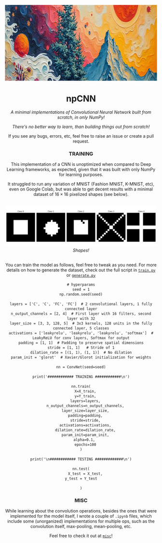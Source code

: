 <div align = 'center'>
<img height = 250 src = 'imgs/th.png'>

# npCNN

*A minimal implementations of Convolutional Neural Network built from scratch, in only NumPy!*

*There's no better way to learn, than building things out from scratch!*

If you see any bugs, errors, etc, feel free to raise an issue or create a pull request.

### TRAINING

This implementation of a CNN is unoptimized when compared to Deep Learning frameworks, as expected, given that it was built with only NumPy for learning purposes.

It struggled to run any variation of MNIST (Fashion MNIST, K-MNIST, etc), even on Google Colab, but was able to get decent results with a minimal dataset of $16 \times 16$ pixelized shapes (see below).

<br>
<div align = 'center'>
<img src = 'imgs/shape.png' width = 1000></img>
<br>
<em>Shapes!</em>
</div>
<br>

You can train the model as follows, feel free to tweak as you need. For more details on how to generate the dataset, check out the full script in [`train.py`](train.py) or [`generate.py`](generate.py)

```
# hyperparams
seed = 1
np.random.seed(seed)

layers = ['C', 'C', 'FC', 'FC']  # 2 convolutional layers, 1 fully connected layer
n_output_channels = [2, 4]  # First layer with 16 filters, second layer with 32
layer_size = [3, 3, 128, 5]  # 3x3 kernels, 128 units in the fully connected layer, 5 classes
activations = ['leakyrelu', 'leakyrelu', 'leakyrelu', 'softmax']  # LeakyReLU for conv layers, Softmax for output
padding = [1, 1]  # Padding to preserve spatial dimensions
stride = [1, 1]   # Stride of 1
dilation_rate = [(1, 1), (1, 1)]  # No dilation
param_init = 'glorot'  # Xavier/Glorot initialization for weights

nn = ConvNet(seed=seed)

print('############ TRAINING ############\n')

nn.train(
    X=X_train,
    y=Y_train,
    layers=layers,
    n_output_channels=n_output_channels,
    layer_size=layer_size,
    padding=padding,
    stride=stride,
    activations=activations,
    dilation_rate=dilation_rate,
    param_init=param_init,
    alpha=0.1, 
    epochs=100
)

print('\n############ TESTING #############\n')

nn.test(
    X_test = X_test,
    y_test = Y_test    
    
)
```

### MISC

While learning about the convolution operations, besides the ones that were implemented for the model itself, I wrote a couple of `.ipynb` files, which include some (unorganized) implementations for multiple ops, such as the convolution itself, max-pooling, mean-pooling, etc.

Feel free to check it out at [`misc`](misc)!